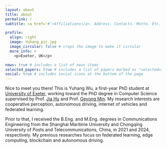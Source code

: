 ```yaml
---
layout: about
title: about
permalink: /
subtitle: <a href='#'>Affiliations</a>. Address. Contacts. Motto. Etc.

profile:
  align: right
  image: Yuhang_pic.jpg
  image_circular: false # crops the image to make it circular
  more_info: >
    <p>Exeter, UK</p>

news: true # includes a list of news items
selected_papers: true # includes a list of papers marked as "selected={true}"
social: true # includes social icons at the bottom of the page
---
```


Nice to meet you there! This is Yuhang Wu, a first-year PhD student at [University of Exeter](https://www.exeter.ac.uk/), working toward the PhD degree in Computer Science supervised by Prof. [Jia Hu](https://computerscience.exeter.ac.uk/people/profile/index.php?web_id=jh815) and Prof. [Geyong Min](https://computerscience.exeter.ac.uk/people/profile/index.php?username=gm321). My research interests are cooperative perception, autonomous driving, internet of vehicles and federated learning.

Prior to that, I received the B.Eng. and M.Eng. degrees in Communications Engineering from the Shanghai Maritime University and Chongqing University of Posts and Telecommunications, China, in 2021 and 2024, respectively. My previous researches focus on federated learning, edge computing, blockchain and autonomous driving.